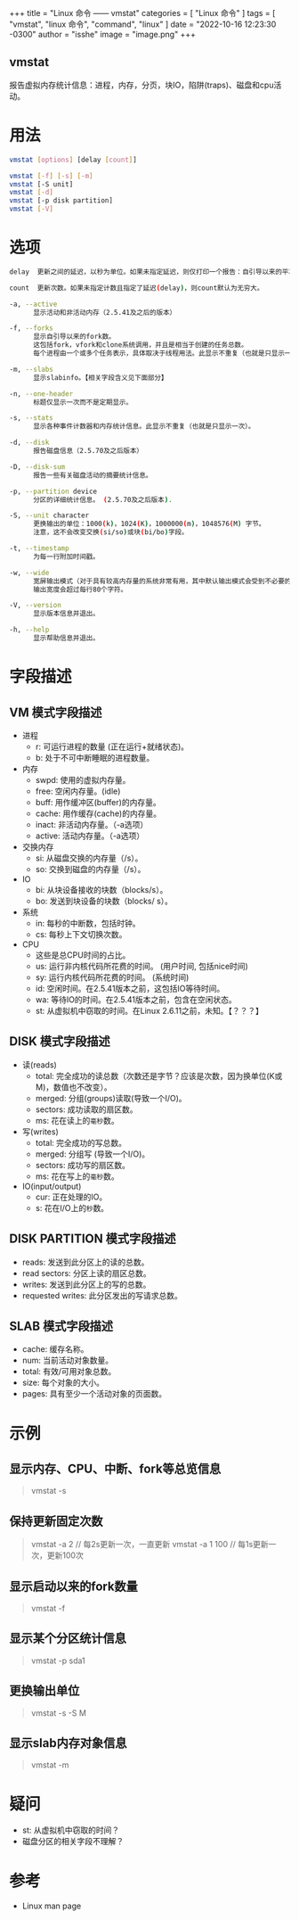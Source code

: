 +++
title = "Linux 命令 —— vmstat"
categories = [ "Linux 命令" ]
tags = [ "vmstat", "linux 命令", "command", "linux" ]
date = "2022-10-16 12:23:30 -0300"
author = "isshe"
image = "image.png"
+++


vmstat
---

报告虚拟内存统计信息：进程，内存，分页，块IO，陷阱(traps)、磁盘和cpu活动。

# 用法
```bash
vmstat [options] [delay [count]]

vmstat [-f] [-s] [-m]
vmstat [-S unit]
vmstat [-d]
vmstat [-p disk partition]
vmstat [-V]
```

# 选项
```bash
delay  更新之间的延迟，以秒为单位。如果未指定延迟，则仅打印一个报告：自引导以来的平均值。

count  更新次数。如果未指定计数且指定了延迟(delay)，则count默认为无穷大。

-a, --active
      显示活动和非活动内存（2.5.41及之后的版本）

-f, --forks
      显示自引导以来的fork数。
      这包括fork，vfork和clone系统调用，并且是相当于创建的任务总数。
      每个进程由一个或多个任务表示，具体取决于线程用法。此显示不重复（也就是只显示一次）。

-m, --slabs
      显示slabinfo。【相关字段含义见下面部分】

-n, --one-header
      标题仅显示一次而不是定期显示。

-s, --stats
      显示各种事件计数器和内存统计信息。此显示不重复（也就是只显示一次）。

-d, --disk
      报告磁盘信息（2.5.70及之后版本）

-D, --disk-sum
      报告一些有关磁盘活动的摘要统计信息。

-p, --partition device
      分区的详细统计信息。 (2.5.70及之后版本).

-S, --unit character
      更换输出的单位：1000(k)，1024(K)，1000000(m)，1048576(M) 字节。
      注意，这不会改变交换(si/so)或块(bi/bo)字段。

-t, --timestamp
      为每一行附加时间戳。

-w, --wide
      宽屏输出模式（对于具有较高内存量的系统非常有用，其中默认输出模式会受到不必要的列断裂影响）。
      输出宽度会超过每行80个字符。

-V, --version
      显示版本信息并退出。

-h, --help
      显示帮助信息并退出。

```

# 字段描述
## VM 模式字段描述
* 进程
    * r: 可运行进程的数量 (正在运行+就绪状态)。
    * b: 处于不可中断睡眠的进程数量。
* 内存
    * swpd: 使用的虚拟内存量。
    * free: 空闲内存量。(idle)
    * buff: 用作缓冲区(buffer)的内存量。
    * cache: 用作缓存(cache)的内存量。
    * inact: 非活动内存量。（-a选项）
    * active: 活动内存量。（-a选项）
* 交换内存
    * si: 从磁盘交换的内存量（/s）。
    * so: 交换到磁盘的内存量（/s）。
* IO
    * bi: 从块设备接收的块数（blocks/s）。
    * bo: 发送到块设备的块数（blocks/ s）。
* 系统
    * in: 每秒的中断数，包括时钟。
    * cs: 每秒上下文切换次数。
* CPU
    * 这些是总CPU时间的占比。
    * us: 运行非内核代码所花费的时间。  (用户时间, 包括nice时间)
    * sy: 运行内核代码所花费的时间。  (系统时间)
    * id: 空闲时间。在2.5.41版本之前，这包括IO等待时间。
    * wa: 等待IO的时间。在2.5.41版本之前，包含在空闲状态。
    * st: 从虚拟机中窃取的时间。在Linux 2.6.11之前，未知。【？？？】

## DISK 模式字段描述
* 读(reads)
    * total: 完全成功的读总数（次数还是字节？应该是次数，因为换单位(K或M)，数值也不改变）。
    * merged: 分组(groups)读取(导致一个I/O)。
    * sectors: 成功读取的扇区数。
    * ms: 花在读上的`毫秒`数。
* 写(writes)
    * total: 完全成功的写总数。
    * merged: 分组写 (导致一个I/O)。
    * sectors: 成功写的扇区数。
    * ms: 花在写上的`毫秒`数。
* IO(input/output)
    * cur: 正在处理的IO。
    * s: 花在I/O上的`秒`数。

## DISK PARTITION 模式字段描述
* reads: 发送到此分区上的读的总数。
* read sectors: 分区上读的扇区总数。
* writes: 发送到此分区上的写的总数。
* requested writes: 此分区发出的写请求总数。

## SLAB 模式字段描述
* cache: 缓存名称。
* num: 当前活动对象数量。
* total: 有效/可用对象总数。
* size: 每个对象的大小。
* pages: 具有至少一个活动对象的页面数。

# 示例
## 显示内存、CPU、中断、fork等总览信息
> vmstat -s

## 保持更新固定次数 
> vmstat -a 2       // 每2s更新一次，一直更新
> vmstat -a 1 100   // 每1s更新一次，更新100次

## 显示启动以来的fork数量
> vmstat -f

## 显示某个分区统计信息
> vmstat -p sda1

## 更换输出单位
> vmstat -s -S M

## 显示slab内存对象信息
> vmstat -m

# 疑问
* st: 从虚拟机中窃取的时间？
* 磁盘分区的相关字段不理解？

# 参考
* Linux man page